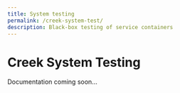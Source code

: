 ```yaml
---
title: System testing
permalink: /creek-system-test/
description: Black-box testing of service containers
---
```


# Creek System Testing

Documentation coming soon...